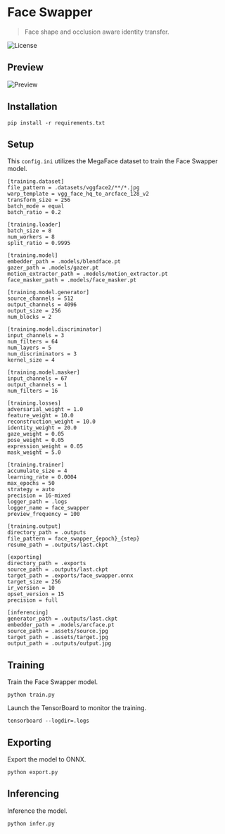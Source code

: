 Face Swapper
============

> Face shape and occlusion aware identity transfer.

![License](https://img.shields.io/badge/license-ResearchRAIL--MS-red)


Preview
-------

![Preview](https://raw.githubusercontent.com/facefusion/facefusion-labs/next/.github/previews/face_swapper.png?sanitize=true)


Installation
------------

```
pip install -r requirements.txt
```


Setup
-----

This `config.ini` utilizes the MegaFace dataset to train the Face Swapper model.

```
[training.dataset]
file_pattern = .datasets/vggface2/**/*.jpg
warp_template = vgg_face_hq_to_arcface_128_v2
transform_size = 256
batch_mode = equal
batch_ratio = 0.2
```

```
[training.loader]
batch_size = 8
num_workers = 8
split_ratio = 0.9995
```

```
[training.model]
embedder_path = .models/blendface.pt
gazer_path = .models/gazer.pt
motion_extractor_path = .models/motion_extractor.pt
face_masker_path = .models/face_masker.pt
```

```
[training.model.generator]
source_channels = 512
output_channels = 4096
output_size = 256
num_blocks = 2
```

```
[training.model.discriminator]
input_channels = 3
num_filters = 64
num_layers = 5
num_discriminators = 3
kernel_size = 4
```

```
[training.model.masker]
input_channels = 67
output_channels = 1
num_filters = 16
```

```
[training.losses]
adversarial_weight = 1.0
feature_weight = 10.0
reconstruction_weight = 10.0
identity_weight = 20.0
gaze_weight = 0.05
pose_weight = 0.05
expression_weight = 0.05
mask_weight = 5.0
```

```
[training.trainer]
accumulate_size = 4
learning_rate = 0.0004
max_epochs = 50
strategy = auto
precision = 16-mixed
logger_path = .logs
logger_name = face_swapper
preview_frequency = 100
```

```
[training.output]
directory_path = .outputs
file_pattern = face_swapper_{epoch}_{step}
resume_path = .outputs/last.ckpt
```

```
[exporting]
directory_path = .exports
source_path = .outputs/last.ckpt
target_path = .exports/face_swapper.onnx
target_size = 256
ir_version = 10
opset_version = 15
precision = full
```

```
[inferencing]
generator_path = .outputs/last.ckpt
embedder_path = .models/arcface.pt
source_path = .assets/source.jpg
target_path = .assets/target.jpg
output_path = .outputs/output.jpg
```


Training
--------

Train the Face Swapper model.

```
python train.py
```

Launch the TensorBoard to monitor the training.

```
tensorboard --logdir=.logs
```


Exporting
---------

Export the model to ONNX.

```
python export.py
```


Inferencing
-----------

Inference the model.

```
python infer.py
```
